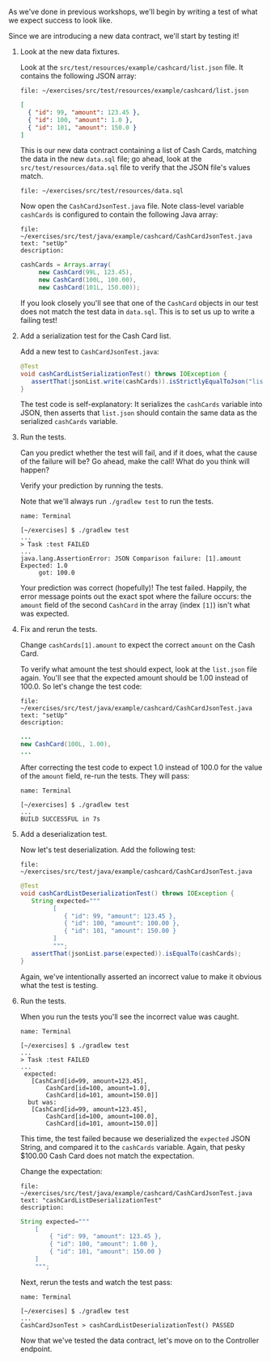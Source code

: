 As we've done in previous workshops, we'll begin by writing a test of what we expect success to look like.

Since we are introducing a new data contract, we'll start by testing it!

1. Look at the new data fixtures.

   Look at the `src/test/resources/example/cashcard/list.json` file. It contains the following JSON array:

   ```editor:open-file
   file: ~/exercises/src/test/resources/example/cashcard/list.json
   ```

   ```json
   [
     { "id": 99, "amount": 123.45 },
     { "id": 100, "amount": 1.0 },
     { "id": 101, "amount": 150.0 }
   ]
   ```

   This is our new data contract containing a list of Cash Cards, matching the data in the new `data.sql` file; go ahead, look at the `src/test/resources/data.sql` file to verify that the JSON file's values match.

   ```editor:open-file
   file: ~/exercises/src/test/resources/data.sql
   ```

   Now open the `CashCardJsonTest.java` file. Note class-level variable `cashCards` is configured to contain the following Java array:

   ```editor:select-matching-text
   file: ~/exercises/src/test/java/example/cashcard/CashCardJsonTest.java
   text: "setUp"
   description:
   ```

   ```java
   cashCards = Arrays.array(
        new CashCard(99L, 123.45),
        new CashCard(100L, 100.00),
        new CashCard(101L, 150.00));
   ```

   If you look closely you'll see that one of the `CashCard` objects in our test does not match the test data in `data.sql`.
   This is to set us up to write a failing test!

2. Add a serialization test for the Cash Card list.

   Add a new test to `CashCardJsonTest.java`:

   ```java
   @Test
   void cashCardListSerializationTest() throws IOException {
      assertThat(jsonList.write(cashCards)).isStrictlyEqualToJson("list.json");
   }
   ```

   The test code is self-explanatory: It serializes the `cashCards` variable into JSON, then asserts that `list.json` should contain the same data as the serialized `cashCards` variable.

3. Run the tests.

   Can you predict whether the test will fail, and if it does, what the cause of the failure will be? Go ahead, make the call! What do you think will happen?

   Verify your prediction by running the tests.

   Note that we'll always run `./gradlew test` to run the tests.

   ```dashboard:open-dashboard
   name: Terminal
   ```

   ```
   [~/exercises] $ ./gradlew test
   ...
   > Task :test FAILED
   ...
   java.lang.AssertionError: JSON Comparison failure: [1].amount
   Expected: 1.0
        got: 100.0
   ```

   Your prediction was correct (hopefully)! The test failed. Happily, the error message points out the exact spot
   where the failure occurs: the `amount` field of the second `CashCard` in the array (index `[1]`) isn't what was expected.

4. Fix and rerun the tests.

   Change `cashCards[1].amount` to expect the correct `amount` on the Cash Card.

   To verify what amount the test should expect, look at the `list.json` file again. You'll see that the expected amount should be 1.00 instead of 100.0. So let's change the test code:

   ```editor:select-matching-text
   file: ~/exercises/src/test/java/example/cashcard/CashCardJsonTest.java
   text: "setUp"
   description:
   ```

   ```java
   ...
   new CashCard(100L, 1.00),
   ...
   ```

   After correcting the test code to expect 1.0 instead of 100.0 for the value of the `amount` field, re-run the tests. They will pass:

   ```dashboard:open-dashboard
   name: Terminal
   ```

   ```shell
   [~/exercises] $ ./gradlew test
   ...
   BUILD SUCCESSFUL in 7s
   ```

5. Add a deserialization test.

   Now let's test deserialization. Add the following test:

   ```editor:open-file
   file: ~/exercises/src/test/java/example/cashcard/CashCardJsonTest.java
   ```

   ```java
   @Test
   void cashCardListDeserializationTest() throws IOException {
      String expected="""
            [
               { "id": 99, "amount": 123.45 },
               { "id": 100, "amount": 100.00 },
               { "id": 101, "amount": 150.00 }
            ]
            """;
      assertThat(jsonList.parse(expected)).isEqualTo(cashCards);
   }
   ```

   Again, we've intentionally asserted an incorrect value to make it obvious what the test is testing.

6. Run the tests.

   When you run the tests you'll see the incorrect value was caught.

   ```dashboard:open-dashboard
   name: Terminal
   ```

   ```shell
   [~/exercises] $ ./gradlew test
   ...
   > Task :test FAILED
   ...
    expected:
      [CashCard[id=99, amount=123.45],
          CashCard[id=100, amount=1.0],
          CashCard[id=101, amount=150.0]]
     but was:
      [CashCard[id=99, amount=123.45],
          CashCard[id=100, amount=100.0],
          CashCard[id=101, amount=150.0]]
   ```

   This time, the test failed because we deserialized the `expected` JSON String, and compared it to the `cashCards`
   variable. Again, that pesky $100.00 Cash Card does not match the expectation.

   Change the expectation:

   ```editor:select-matching-text
   file: ~/exercises/src/test/java/example/cashcard/CashCardJsonTest.java
   text: "cashCardListDeserializationTest"
   description:
   ```

   ```java
   String expected="""
       [
           { "id": 99, "amount": 123.45 },
           { "id": 100, "amount": 1.00 },
           { "id": 101, "amount": 150.00 }
       ]
       """;
   ```

   Next, rerun the tests and watch the test pass:

   ```dashboard:open-dashboard
   name: Terminal
   ```

   ```shell
   [~/exercises] $ ./gradlew test
   ...
   CashCardJsonTest > cashCardListDeserializationTest() PASSED
   ```

   Now that we've tested the data contract, let's move on to the Controller endpoint.
